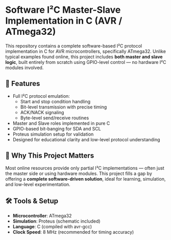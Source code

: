 # Software I²C Master-Slave Implementation in C (AVR / ATmega32)

This repository contains a complete software-based I²C protocol implementation in C for AVR microcontrollers, specifically ATmega32. Unlike typical examples found online, this project includes **both master and slave logic**, built entirely from scratch using GPIO-level control — no hardware I²C modules involved.

## 🔧 Features

- Full I²C protocol emulation:
  - Start and stop condition handling
  - Bit-level transmission with precise timing
  - ACK/NACK signaling
  - Byte-level send/receive routines
- Master and Slave roles implemented in pure C
- GPIO-based bit-banging for SDA and SCL
- Proteus simulation setup for validation
- Designed for educational clarity and low-level protocol understanding


## 🧠 Why This Project Matters

Most online resources provide only partial I²C implementations — often just the master side or using hardware modules. This project fills a gap by offering a **complete software-driven solution**, ideal for learning, simulation, and low-level experimentation.

## 🛠️ Tools & Setup

- **Microcontroller**: ATmega32
- **Simulation**: Proteus (schematic included)
- **Language**: C (compiled with avr-gcc)
- **Clock Speed**: 8 MHz (recommended for timing accuracy)




